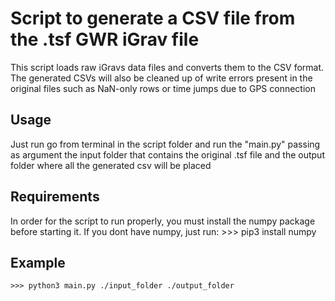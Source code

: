 # Script to generate a CSV file from the .tsf GWR iGrav file
This script loads raw iGravs data files and converts them to the CSV format.
The generated CSVs will also be cleaned up of write errors present in the original files such as NaN-only rows or time jumps due to GPS connection

## Usage
Just run go from terminal in the script folder and run the "main.py" passing as argument the input folder that contains the original .tsf file and the output folder where all the generated csv will be placed 

## Requirements
In order for the script to run properly, you must install the numpy package before starting it.
If you dont have numpy, just run:
    >>> pip3 install numpy

## Example
    >>> python3 main.py ./input_folder ./output_folder

